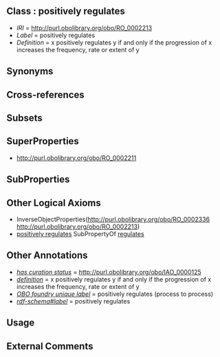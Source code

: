 
## Class : positively regulates

 * *IRI* = http://purl.obolibrary.org/obo/RO_0002213
 * *Label* = positively regulates
 * *Definition* = x positively regulates y if and only if the progression of x increases the frequency, rate or extent of y

## Synonyms


## Cross-references


## Subsets


## SuperProperties

 * <http://purl.obolibrary.org/obo/RO_0002211>

## SubProperties


## Other Logical Axioms

 * InverseObjectProperties(<http://purl.obolibrary.org/obo/RO_0002336> <http://purl.obolibrary.org/obo/RO_0002213>)
 * [positively regulates](../../RO/13/RO_0002213.md) SubPropertyOf [regulates](../../RO/11/RO_0002211.md)

## Other Annotations

 * *[has curation status](../../IAO/14/IAO_0000114.md)* = http://purl.obolibrary.org/obo/IAO_0000125
 * *[definition](../../IAO/15/IAO_0000115.md)* = x positively regulates y if and only if the progression of x increases the frequency, rate or extent of y
 * *[OBO foundry unique label](../../IAO/89/IAO_0000589.md)* = positively regulates (process to process)
 * *[rdf-schema#label](../../el/rdf-schema#label.md)* = positively regulates

## Usage


## External Comments

